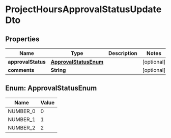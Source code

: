 

# ProjectHoursApprovalStatusUpdateDto


## Properties

| Name | Type | Description | Notes |
|------------ | ------------- | ------------- | -------------|
|**approvalStatus** | [**ApprovalStatusEnum**](#ApprovalStatusEnum) |  |  [optional] |
|**comments** | **String** |  |  [optional] |



## Enum: ApprovalStatusEnum

| Name | Value |
|---- | -----|
| NUMBER_0 | 0 |
| NUMBER_1 | 1 |
| NUMBER_2 | 2 |



